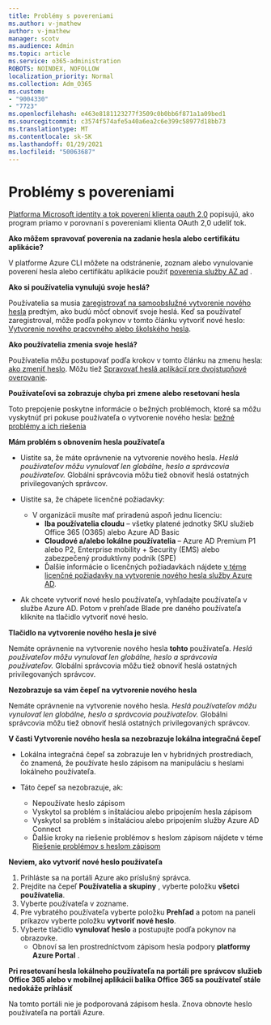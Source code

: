 ```yaml
---
title: Problémy s povereniami
ms.author: v-jmathew
author: v-jmathew
manager: scotv
ms.audience: Admin
ms.topic: article
ms.service: o365-administration
ROBOTS: NOINDEX, NOFOLLOW
localization_priority: Normal
ms.collection: Adm_O365
ms.custom:
- "9004330"
- "7723"
ms.openlocfilehash: e463e8181123277f3509c0b0bb6f871a1a09bed1
ms.sourcegitcommit: c3574f574afe5a40a6ea2c6e399c58977d18bb73
ms.translationtype: MT
ms.contentlocale: sk-SK
ms.lasthandoff: 01/29/2021
ms.locfileid: "50063687"
---
```

# <a name="issues-with-credentials"></a>Problémy s povereniami

[Platforma Microsoft identity a tok poverení klienta oauth 2,0](https://docs.microsoft.com/azure/active-directory/develop/v2-oauth2-client-creds-grant-flow) popisujú, ako program priamo v porovnaní s povereniami klienta OAuth 2,0 udeliť tok.

**Ako môžem spravovať poverenia na zadanie hesla alebo certifikátu aplikácie?**

V platforme Azure CLI môžete na odstránenie, zoznam alebo vynulovanie poverení hesla alebo certifikátu aplikácie použiť [poverenia služby AZ ad](https://docs.microsoft.com/cli/azure/ad/app/credential) .

**Ako si používatelia vynulujú svoje heslá?**

Používatelia sa musia [zaregistrovať na samoobslužné vytvorenie nového hesla](https://docs.microsoft.com/azure/active-directory/user-help/active-directory-passwords-reset-register) predtým, ako budú môcť obnoviť svoje heslá. Keď sa používateľ zaregistroval, môže podľa pokynov v tomto článku vytvoriť nové heslo: [Vytvorenie nového pracovného alebo školského hesla](https://docs.microsoft.com/azure/active-directory/user-help/user-help-reset-password#how-to-reset-or-unlock-your-password-for-a-work-or-school-account).

**Ako používatelia zmenia svoje heslá?**

Používatelia môžu postupovať podľa krokov v tomto článku na zmenu hesla: [ako zmeniť heslo](https://docs.microsoft.com/azure/active-directory/user-help/user-help-reset-password#how-to-change-your-password).
Môžu tiež [Spravovať heslá aplikácií pre dvojstupňové overovanie](https://docs.microsoft.com/azure/active-directory/user-help/multi-factor-authentication-end-user-app-passwords).

**Používateľovi sa zobrazuje chyba pri zmene alebo resetovaní hesla**

Toto prepojenie poskytne informácie o bežných problémoch, ktoré sa môžu vyskytnúť pri pokuse používateľa o vytvorenie nového hesla: [bežné problémy a ich riešenia](https://docs.microsoft.com/azure/active-directory/user-help/user-help-reset-password#common-problems-and-their-solutions)

**Mám problém s obnovením hesla používateľa**

- Uistite sa, že máte oprávnenie na vytvorenie nového hesla. *Heslá používateľov môžu vynulovať len globálne, heslo a správcovia používateľov.* Globálni správcovia môžu tiež obnoviť heslá ostatných privilegovaných správcov.

- Uistite sa, že chápete licenčné požiadavky:

  - V organizácii musíte mať priradenú aspoň jednu licenciu:
    - **Iba používatelia cloudu** – všetky platené jednotky SKU služieb Office 365 (O365) alebo Azure AD Basic
    - **Cloudové a/alebo lokálne používatelia** – Azure AD Premium P1 alebo P2, Enterprise mobility + Security (EMS) alebo zabezpečený produktívny podnik (SPE)
    - Ďalšie informácie o licenčných požiadavkách nájdete [v téme licenčné požiadavky na vytvorenie nového hesla služby Azure AD](https://docs.microsoft.com/azure/active-directory/active-directory-passwords-licensing).
- Ak chcete vytvoriť nové heslo používateľa, vyhľadajte používateľa v službe Azure AD. Potom v prehľade Blade pre daného používateľa kliknite na tlačidlo vytvoriť nové heslo.

**Tlačidlo na vytvorenie nového hesla je sivé**

Nemáte oprávnenie na vytvorenie nového hesla **tohto** používateľa. *Heslá používateľov môžu vynulovať len globálne, heslo a správcovia používateľov.* Globálni správcovia môžu tiež obnoviť heslá ostatných privilegovaných správcov.

**Nezobrazuje sa vám čepeľ na vytvorenie nového hesla**

Nemáte oprávnenie na vytvorenie nového hesla. *Heslá používateľov môžu vynulovať len globálne, heslo a správcovia používateľov.* Globálni správcovia môžu tiež obnoviť heslá ostatných privilegovaných správcov.

**V časti Vytvorenie nového hesla sa nezobrazuje lokálna integračná čepeľ**

- Lokálna integračná čepeľ sa zobrazuje len v hybridných prostrediach, čo znamená, že používate heslo zápisom na manipuláciu s heslami lokálneho používateľa.

- Táto čepeľ sa nezobrazuje, ak:

  - Nepoužívate heslo zápisom
  - Vyskytol sa problém s inštaláciou alebo pripojením hesla zápisom
  - Vyskytol sa problém s inštaláciou alebo pripojením služby Azure AD Connect
  - Ďalšie kroky na riešenie problémov s heslom zápisom nájdete v téme [Riešenie problémov s heslom zápisom](https://docs.microsoft.com/azure/active-directory/authentication/troubleshoot-sspr-writeback)

**Neviem, ako vytvoriť nové heslo používateľa**

1. Prihláste sa na portáli Azure ako príslušný správca.
2. Prejdite na čepeľ **Používatelia a skupiny** , vyberte položku **všetci používatelia**.
3. Vyberte používateľa v zozname.
4. Pre vybratého používateľa vyberte položku **Prehľad** a potom na paneli príkazov vyberte položku **vytvoriť nové heslo**.
5. Vyberte tlačidlo **vynulovať heslo** a postupujte podľa pokynov na obrazovke.
    - Obnoví sa len prostredníctvom zápisom hesla podpory **platformy Azure Portal** .

**Pri resetovaní hesla lokálneho používateľa na portáli pre správcov služieb Office 365 alebo v mobilnej aplikácii balíka Office 365 sa používateľ stále nedokáže prihlásiť**

Na tomto portáli nie je podporovaná zápisom hesla. Znova obnovte heslo používateľa na portáli Azure.

